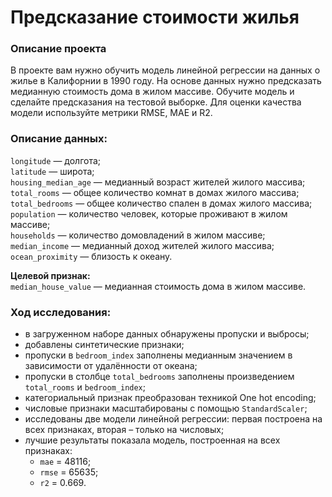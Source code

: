 # Предсказание стоимости жилья  

### Описание проекта  
В проекте вам нужно обучить модель линейной регрессии на данных о жилье в Калифорнии в 1990 году. На основе данных нужно предсказать медианную стоимость дома в жилом массиве. Обучите модель и сделайте предсказания на тестовой выборке. Для оценки качества модели используйте метрики RMSE, MAE и R2.  

### Описание данных:  
`longitude` — долгота;  
`latitude` — широта;  
`housing_median_age` — медианный возраст жителей жилого массива;  
`total_rooms` — общее количество комнат в домах жилого массива;  
`total_bedrooms` — общее количество спален в домах жилого массива;  
`population` — количество человек, которые проживают в жилом массиве;  
`households` — количество домовладений в жилом массиве;  
`median_income` — медианный доход жителей жилого массива;   
`ocean_proximity` — близость к океану.  

**Целевой признак:**  
`median_house_value` — медианная стоимость дома в жилом массиве.   

### Ход исследования:  
- в загруженном наборе данных обнаружены пропуски и выбросы;  
- добавлены синтетические признаки;  
- пропуски в `bedroom_index` заполнены медианным значением в зависимости от удалённости от океана;  
- пропуски в столбце `total_bedrooms` заполнены произведением `total_rooms` и `bedroom_index`;  
- категориальный признак преобразован техникой One hot encoding;  
- числовые признаки масштабированы с помощью `StandardScaler`;  
- исследованы две модели линейной регрессии: первая построена на всех признаках, вторая – только на числовых;  
- лучшие результаты показала модель, построенная на всех признаках:  
    - `mae` = 48116;  
    - `rmse` = 65635;  
    - `r2` = 0.669.

